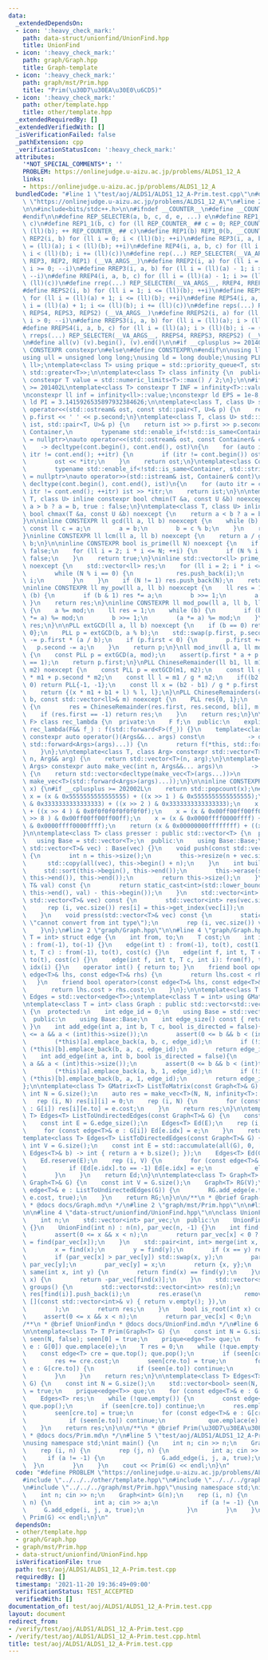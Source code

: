 ```yaml
---
data:
  _extendedDependsOn:
  - icon: ':heavy_check_mark:'
    path: data-struct/unionfind/UnionFind.hpp
    title: UnionFind
  - icon: ':heavy_check_mark:'
    path: graph/Graph.hpp
    title: Graph-template
  - icon: ':heavy_check_mark:'
    path: graph/mst/Prim.hpp
    title: "Prim(\u30D7\u30EA\u30E0\u6CD5)"
  - icon: ':heavy_check_mark:'
    path: other/template.hpp
    title: other/template.hpp
  _extendedRequiredBy: []
  _extendedVerifiedWith: []
  _isVerificationFailed: false
  _pathExtension: cpp
  _verificationStatusIcon: ':heavy_check_mark:'
  attributes:
    '*NOT_SPECIAL_COMMENTS*': ''
    PROBLEM: https://onlinejudge.u-aizu.ac.jp/problems/ALDS1_12_A
    links:
    - https://onlinejudge.u-aizu.ac.jp/problems/ALDS1_12_A
  bundledCode: "#line 1 \"test/aoj/ALDS1/ALDS1_12_A-Prim.test.cpp\"\n#define PROBLEM\
    \ \"https://onlinejudge.u-aizu.ac.jp/problems/ALDS1_12_A\"\n#line 2 \"other/template.hpp\"\
    \n\n#include<bits/stdc++.h>\n\n#ifndef __COUNTER__\n#define __COUNTER__ __LINE__\n\
    #endif\n\n#define REP_SELECTER(a, b, c, d, e, ...) e\n#define REP1_0(b, c) REP1_1(b,\
    \ c)\n#define REP1_1(b, c) for (ll REP_COUNTER_ ## c = 0; REP_COUNTER_ ## c <\
    \ (ll)(b); ++ REP_COUNTER_ ## c)\n#define REP1(b) REP1_0(b, __COUNTER__)\n#define\
    \ REP2(i, b) for (ll i = 0; i < (ll)(b); ++i)\n#define REP3(i, a, b) for (ll i\
    \ = (ll)(a); i < (ll)(b); ++i)\n#define REP4(i, a, b, c) for (ll i = (ll)(a);\
    \ i < (ll)(b); i += (ll)(c))\n#define rep(...) REP_SELECTER(__VA_ARGS__, REP4,\
    \ REP3, REP2, REP1) (__VA_ARGS__)\n#define RREP2(i, a) for (ll i = (ll)(a) - 1;\
    \ i >= 0; --i)\n#define RREP3(i, a, b) for (ll i = (ll)(a) - 1; i >= (ll)(b);\
    \ --i)\n#define RREP4(i, a, b, c) for (ll i = (ll)(a) - 1; i >= (ll)(b); i -=\
    \ (ll)(c))\n#define rrep(...) REP_SELECTER(__VA_ARGS__, RREP4, RREP3, RREP2) (__VA_ARGS__)\n\
    #define REPS2(i, b) for (ll i = 1; i <= (ll)(b); ++i)\n#define REPS3(i, a, b)\
    \ for (ll i = (ll)(a) + 1; i <= (ll)(b); ++i)\n#define REPS4(i, a, b, c) for (ll\
    \ i = (ll)(a) + 1; i <= (ll)(b); i += (ll)(c))\n#define reps(...) REP_SELECTER(__VA_ARGS__,\
    \ REPS4, REPS3, REPS2) (__VA_ARGS__)\n#define RREPS2(i, a) for (ll i = (ll)(a);\
    \ i > 0; --i)\n#define RREPS3(i, a, b) for (ll i = (ll)(a); i > (ll)(b); --i)\n\
    #define RREPS4(i, a, b, c) for (ll i = (ll)(a); i > (ll)(b); i -= (ll)(c))\n#define\
    \ rreps(...) REP_SELECTER(__VA_ARGS__, RREPS4, RREPS3, RREPS2) (__VA_ARGS__)\n\
    \n#define all(v) (v).begin(), (v).end()\n\n#if __cplusplus >= 201402L\n#define\
    \ CONSTEXPR constexpr\n#else\n#define CONSTEXPR\n#endif\n\nusing ll = long long;\n\
    using ull = unsigned long long;\nusing ld = long double;\nusing PLL = std::pair<ll,\
    \ ll>;\ntemplate<class T> using prique = std::priority_queue<T, std::vector<T>,\
    \ std::greater<T>>;\n\ntemplate<class T> class infinity {\n  public:\n    static\
    \ constexpr T value = std::numeric_limits<T>::max() / 2;\n};\n\n#if __cplusplus\
    \ >= 201402L\ntemplate<class T> constexpr T INF = infinity<T>::value;\n#endif\n\
    \nconstexpr ll inf = infinity<ll>::value;\nconstexpr ld EPS = 1e-8;\nconstexpr\
    \ ld PI = 3.1415926535897932384626;\n\ntemplate<class T, class U> std::ostream&\
    \ operator<<(std::ostream& ost, const std::pair<T, U>& p) {\n    return ost <<\
    \ p.first << ' ' << p.second;\n}\ntemplate<class T, class U> std::istream& operator>>(std::istream&\
    \ ist, std::pair<T, U>& p) {\n    return ist >> p.first >> p.second;\n}\n\ntemplate<class\
    \ Container,\n        typename std::enable_if<!std::is_same<Container, std::string>::value>::type*\
    \ = nullptr>\nauto operator<<(std::ostream& ost, const Container& cont)\n    \
    \    -> decltype(cont.begin(), cont.end(), ost)\n{\n    for (auto itr = cont.begin();\
    \ itr != cont.end(); ++itr) {\n        if (itr != cont.begin()) ost << ' ';\n\
    \        ost << *itr;\n    }\n    return ost;\n}\ntemplate<class Container,\n\
    \        typename std::enable_if<!std::is_same<Container, std::string>::value>::type*\
    \ = nullptr>\nauto operator>>(std::istream& ist, Container& cont)\n        ->\
    \ decltype(cont.begin(), cont.end(), ist)\n{\n    for (auto itr = cont.begin();\
    \ itr != cont.end(); ++itr) ist >> *itr;\n    return ist;\n}\n\ntemplate<class\
    \ T, class U> inline constexpr bool chmin(T &a, const U &b) noexcept {\n    return\
    \ a > b ? a = b, true : false;\n}\ntemplate<class T, class U> inline constexpr\
    \ bool chmax(T &a, const U &b) noexcept {\n    return a < b ? a = b, true : false;\n\
    }\n\ninline CONSTEXPR ll gcd(ll a, ll b) noexcept {\n    while (b) {\n       \
    \ const ll c = a;\n        a = b;\n        b = c % b;\n    }\n    return a;\n\
    }\ninline CONSTEXPR ll lcm(ll a, ll b) noexcept {\n    return a / gcd(a, b) *\
    \ b;\n}\n\ninline CONSTEXPR bool is_prime(ll N) noexcept {\n    if (N <= 1) return\
    \ false;\n    for (ll i = 2; i * i <= N; ++i) {\n        if (N % i == 0) return\
    \ false;\n    }\n    return true;\n}\ninline std::vector<ll> prime_factor(ll N)\
    \ noexcept {\n    std::vector<ll> res;\n    for (ll i = 2; i * i <= N; ++i) {\n\
    \        while (N % i == 0) {\n            res.push_back(i);\n            N /=\
    \ i;\n        }\n    }\n    if (N != 1) res.push_back(N);\n    return res;\n}\n\
    \ninline CONSTEXPR ll my_pow(ll a, ll b) noexcept {\n    ll res = 1;\n    while\
    \ (b) {\n        if (b & 1) res *= a;\n        b >>= 1;\n        a *= a;\n   \
    \ }\n    return res;\n}\ninline CONSTEXPR ll mod_pow(ll a, ll b, ll mod) noexcept\
    \ {\n    a %= mod;\n    ll res = 1;\n    while (b) {\n        if (b & 1) (res\
    \ *= a) %= mod;\n        b >>= 1;\n        (a *= a) %= mod;\n    }\n    return\
    \ res;\n}\n\nPLL extGCD(ll a, ll b) noexcept {\n    if (b == 0) return PLL{1,\
    \ 0};\n    PLL p = extGCD(b, a % b);\n    std::swap(p.first, p.second);\n    p.second\
    \ -= p.first * (a / b);\n    if (p.first < 0) {\n        p.first += b;\n     \
    \   p.second -= a;\n    }\n    return p;\n}\nll mod_inv(ll a, ll mod) noexcept\
    \ {\n    const PLL p = extGCD(a, mod);\n    assert(p.first * a + p.second * mod\
    \ == 1);\n    return p.first;\n}\nPLL ChineseRemainder(ll b1, ll m1, ll b2, ll\
    \ m2) noexcept {\n    const PLL p = extGCD(m1, m2);\n    const ll g = p.first\
    \ * m1 + p.second * m2;\n    const ll l = m1 / g * m2;\n    if((b2 - b1) % g !=\
    \ 0) return PLL{-1, -1};\n    const ll x = (b2 - b1) / g * p.first % (m2 / g);\n\
    \    return {(x * m1 + b1 + l) % l, l};\n}\nPLL ChineseRemainders(const std::vector<ll>&\
    \ b, const std::vector<ll>& m) noexcept {\n    PLL res{0, 1};\n    rep (i, b.size())\
    \ {\n        res = ChineseRemainder(res.first, res.second, b[i], m[i]);\n    \
    \    if (res.first == -1) return res;\n    }\n    return res;\n}\n\ntemplate<class\
    \ F> class rec_lambda {\n  private:\n    F f;\n  public:\n    explicit constexpr\
    \ rec_lambda(F&& f_) : f(std::forward<F>(f_)) {}\n    template<class... Args>\
    \ constexpr auto operator()(Args&&... args) const\n            -> decltype(f(*this,\
    \ std::forward<Args>(args)...)) {\n        return f(*this, std::forward<Args>(args)...);\n\
    \    }\n};\n\ntemplate<class T, class Arg> constexpr std::vector<T> make_vec(int\
    \ n, Arg&& arg) {\n    return std::vector<T>(n, arg);\n}\ntemplate<class T, class...\
    \ Args> constexpr auto make_vec(int n, Args&&... args)\n        -> std::vector<decltype(make_vec<T>(args...))>\
    \ {\n    return std::vector<decltype(make_vec<T>(args...))>\n               (n,\
    \ make_vec<T>(std::forward<Args>(args)...));\n}\n\ninline CONSTEXPR int popcnt(ull\
    \ x) {\n#if __cplusplus >= 202002L\n    return std::popcount(x);\n#endif\n   \
    \ x = (x & 0x5555555555555555) + ((x >> 1 ) & 0x5555555555555555);\n    x = (x\
    \ & 0x3333333333333333) + ((x >> 2 ) & 0x3333333333333333);\n    x = (x & 0x0f0f0f0f0f0f0f0f)\
    \ + ((x >> 4 ) & 0x0f0f0f0f0f0f0f0f);\n    x = (x & 0x00ff00ff00ff00ff) + ((x\
    \ >> 8 ) & 0x00ff00ff00ff00ff);\n    x = (x & 0x0000ffff0000ffff) + ((x >> 16)\
    \ & 0x0000ffff0000ffff);\n    return (x & 0x00000000ffffffff) + ((x >> 32) & 0x00000000ffffffff);\n\
    }\n\ntemplate<class T> class presser : public std::vector<T> {\n  private:\n \
    \   using Base = std::vector<T>;\n  public:\n    using Base::Base;\n    presser(const\
    \ std::vector<T>& vec) : Base(vec) {}\n    void push(const std::vector<T>& vec)\
    \ {\n        int n = this->size();\n        this->resize(n + vec.size());\n  \
    \      std::copy(all(vec), this->begin() + n);\n    }\n    int build() {\n   \
    \     std::sort(this->begin(), this->end());\n        this->erase(std::unique(this->begin(),\
    \ this->end()), this->end());\n        return this->size();\n    }\n    int get_index(const\
    \ T& val) const {\n        return static_cast<int>(std::lower_bound(this->begin(),\
    \ this->end(), val) - this->begin());\n    }\n    std::vector<int> pressed(const\
    \ std::vector<T>& vec) const {\n        std::vector<int> res(vec.size());\n  \
    \      rep (i, vec.size()) res[i] = this->get_index(vec[i]);\n        return res;\n\
    \    }\n    void press(std::vector<T>& vec) const {\n        static_assert(std::is_integral<T>::value,\
    \ \"cannot convert from int type\");\n        rep (i, vec.size()) vec[i] = this->get_index(vec[i]);\n\
    \    }\n};\n#line 2 \"graph/Graph.hpp\"\n\n#line 4 \"graph/Graph.hpp\"\n\ntemplate<class\
    \ T = int> struct edge {\n    int from, to;\n    T cost;\n    int idx;\n    edge()\
    \ : from(-1), to(-1) {}\n    edge(int t) : from(-1), to(t), cost(1) {}\n    edge(int\
    \ t, T c) : from(-1), to(t), cost(c) {}\n    edge(int f, int t, T c) : from(f),\
    \ to(t), cost(c) {}\n    edge(int f, int t, T c, int i): from(f), to(t), cost(c),\
    \ idx(i) {}\n    operator int() { return to; }\n    friend bool operator<(const\
    \ edge<T>& lhs, const edge<T>& rhs) {\n        return lhs.cost < rhs.cost;\n \
    \   }\n    friend bool operator>(const edge<T>& lhs, const edge<T>& rhs) {\n \
    \       return lhs.cost > rhs.cost;\n    }\n};\n\ntemplate<class T = int> using\
    \ Edges = std::vector<edge<T>>;\ntemplate<class T = int> using GMatrix = std::vector<std::vector<T>>;\n\
    \ntemplate<class T = int> class Graph : public std::vector<std::vector<edge<T>>>\
    \ {\n  protected:\n    int edge_id = 0;\n    using Base = std::vector<std::vector<edge<T>>>;\n\
    \  public:\n    using Base::Base;\n    int edge_size() const { return edge_id;\
    \ }\n    int add_edge(int a, int b, T c, bool is_directed = false){\n        assert(0\
    \ <= a && a < (int)this->size());\n        assert(0 <= b && b < (int)this->size());\n\
    \        (*this)[a].emplace_back(a, b, c, edge_id);\n        if (!is_directed)\
    \ (*this)[b].emplace_back(b, a, c, edge_id);\n        return edge_id++;\n    }\n\
    \    int add_edge(int a, int b, bool is_directed = false){\n        assert(0 <=\
    \ a && a < (int)this->size());\n        assert(0 <= b && b < (int)this->size());\n\
    \        (*this)[a].emplace_back(a, b, 1, edge_id);\n        if (!is_directed)\
    \ (*this)[b].emplace_back(b, a, 1, edge_id);\n        return edge_id++;\n    }\n\
    };\n\ntemplate<class T> GMatrix<T> ListToMatrix(const Graph<T>& G) {\n    const\
    \ int N = G.size();\n    auto res = make_vec<T>(N, N, infinity<T>::value);\n \
    \   rep (i, N) res[i][i] = 0;\n    rep (i, N) {\n        for (const edge<T>& e\
    \ : G[i]) res[i][e.to] = e.cost;\n    }\n    return res;\n}\n\ntemplate<class\
    \ T> Edges<T> ListToUndirectedEdges(const Graph<T>& G) {\n    const int V = G.size();\n\
    \    const int E = G.edge_size();\n    Edges<T> Ed(E);\n    rep (i, V) {\n   \
    \     for (const edge<T>& e : G[i]) Ed[e.idx] = e;\n    }\n    return Ed;\n}\n\
    template<class T> Edges<T> ListToDirectedEdges(const Graph<T>& G) {\n    const\
    \ int V = G.size();\n    const int E = std::accumulate(all(G), 0, [](int a, const\
    \ Edges<T>& b) -> int { return a + b.size(); });\n    Edges<T> Ed(G.edge_size());\n\
    \    Ed.reserve(E);\n    rep (i, V) {\n        for (const edge<T>& e : G[i]) {\n\
    \            if (Ed[e.idx].to == -1) Ed[e.idx] = e;\n            else Ed.push_back(e);\n\
    \        }\n    }\n    return Ed;\n}\n\ntemplate<class T> Graph<T> ReverseGraph(const\
    \ Graph<T>& G) {\n    const int V = G.size();\n    Graph<T> RG(V);\n    for (const\
    \ edge<T>& e : ListToUndirectedEdges(G)) {\n        RG.add_edge(e.to, e.from,\
    \ e.cost, true);\n    }\n    return RG;\n}\n\n/**\n * @brief Graph-template\n\
    \ * @docs docs/Graph.md\n */\n#line 2 \"graph/mst/Prim.hpp\"\n\n#line 2 \"data-struct/unionfind/UnionFind.hpp\"\
    \n\n#line 4 \"data-struct/unionfind/UnionFind.hpp\"\n\nclass UnionFind {\n  protected:\n\
    \    int n;\n    std::vector<int> par_vec;\n  public:\n    UnionFind() : UnionFind(0)\
    \ {}\n    UnionFind(int n) : n(n), par_vec(n, -1) {}\n    int find(int x) {\n\
    \        assert(0 <= x && x < n);\n        return par_vec[x] < 0 ? x : par_vec[x]\
    \ = find(par_vec[x]);\n    }\n    std::pair<int, int> merge(int x, int y) {\n\
    \        x = find(x);\n        y = find(y);\n        if (x == y) return {-1, -1};\n\
    \        if (par_vec[x] > par_vec[y]) std::swap(x, y);\n        par_vec[x] +=\
    \ par_vec[y];\n        par_vec[y] = x;\n        return {x, y};\n    }\n    bool\
    \ same(int x, int y) {\n        return find(x) == find(y);\n    }\n    int size(int\
    \ x) {\n        return -par_vec[find(x)];\n    }\n    std::vector<std::vector<int>>\
    \ groups() {\n        std::vector<std::vector<int>> res(n);\n        rep(i, n)\
    \ res[find(i)].push_back(i);\n        res.erase(\n            remove_if(all(res),\
    \ [](const std::vector<int>& v) { return v.empty(); }),\n            res.end()\n\
    \        );\n        return res;\n    }\n    bool is_root(int x) const {\n   \
    \     assert(0 <= x && x < n);\n        return par_vec[x] < 0;\n    }\n};\n\n\
    /**\n * @brief UnionFind\n * @docs docs/UnionFind.md\n */\n#line 6 \"graph/mst/Prim.hpp\"\
    \n\ntemplate<class T> T Prim(Graph<T> G) {\n    const int N = G.size();\n    std::vector<bool>\
    \ seen(N, false); seen[0] = true;\n    prique<edge<T>> que;\n    for (const edge<T>&\
    \ e : G[0]) que.emplace(e);\n    T res = 0;\n    while (!que.empty()) {\n    \
    \    const edge<T> cre = que.top(); que.pop();\n        if (seen[cre.to]) continue;\n\
    \        res += cre.cost;\n        seen[cre.to] = true;\n        for (const edge<T>&\
    \ e : G[cre.to]) {\n            if (seen[e.to]) continue;\n            que.emplace(e);\n\
    \        }\n    }\n    return res;\n}\n\ntemplate<class T> Edges<T> Prim_vec(Graph<T>\
    \ G) {\n    const int N = G.size();\n    std::vector<bool> seen(N, false); seen[0]\
    \ = true;\n    prique<edge<T>> que;\n    for (const edge<T>& e : G[0]) que.emplace(e);\n\
    \    Edges<T> res;\n    while (!que.empty()) {\n        const edge<T> cre = que.top();\
    \ que.pop();\n        if (seen[cre.to]) continue;\n        res.emplace(cre);\n\
    \        seen[cre.to] = true;\n        for (const edge<T>& e : G[cre.to]) {\n\
    \            if (seen[e.to]) continue;\n            que.emplace(e);\n        }\n\
    \    }\n    return res;\n}\n\n/**\n * @brief Prim(\u30D7\u30EA\u30E0\u6CD5)\n\
    \ * @docs docs/Prim.md\n */\n#line 5 \"test/aoj/ALDS1/ALDS1_12_A-Prim.test.cpp\"\
    \nusing namespace std;\nint main() {\n    int n; cin >> n;\n    Graph<int> G(n);\n\
    \    rep (i, n) {\n        rep (j, n) {\n            int a; cin >> a;\n      \
    \      if (a != -1) {\n                G.add_edge(i, j, a, true);\n          \
    \  }\n        }\n    }\n    cout << Prim(G) << endl;\n}\n"
  code: "#define PROBLEM \"https://onlinejudge.u-aizu.ac.jp/problems/ALDS1_12_A\"\n\
    #include \"../../../other/template.hpp\"\n#include \"../../../graph/Graph.hpp\"\
    \n#include \"../../../graph/mst/Prim.hpp\"\nusing namespace std;\nint main() {\n\
    \    int n; cin >> n;\n    Graph<int> G(n);\n    rep (i, n) {\n        rep (j,\
    \ n) {\n            int a; cin >> a;\n            if (a != -1) {\n           \
    \     G.add_edge(i, j, a, true);\n            }\n        }\n    }\n    cout <<\
    \ Prim(G) << endl;\n}\n"
  dependsOn:
  - other/template.hpp
  - graph/Graph.hpp
  - graph/mst/Prim.hpp
  - data-struct/unionfind/UnionFind.hpp
  isVerificationFile: true
  path: test/aoj/ALDS1/ALDS1_12_A-Prim.test.cpp
  requiredBy: []
  timestamp: '2021-11-20 19:36:49+09:00'
  verificationStatus: TEST_ACCEPTED
  verifiedWith: []
documentation_of: test/aoj/ALDS1/ALDS1_12_A-Prim.test.cpp
layout: document
redirect_from:
- /verify/test/aoj/ALDS1/ALDS1_12_A-Prim.test.cpp
- /verify/test/aoj/ALDS1/ALDS1_12_A-Prim.test.cpp.html
title: test/aoj/ALDS1/ALDS1_12_A-Prim.test.cpp
---
```

